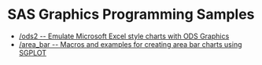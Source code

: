 # SAS Graphics Programming Samples

* [/ods2 -- Emulate Microsoft Excel style charts with ODS Graphics](ods2)
* [/area_bar -- Macros and examples for creating area bar charts using SGPLOT](area_bar)
